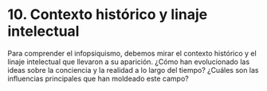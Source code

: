 # 10. Contexto histórico y linaje intelectual

Para comprender el infopsiquismo, debemos mirar el contexto histórico y el linaje intelectual que llevaron a su aparición. ¿Cómo han evolucionado las ideas sobre la conciencia y la realidad a lo largo del tiempo? ¿Cuáles son las influencias principales que han moldeado este campo?
